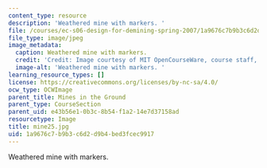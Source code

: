 ```yaml
---
content_type: resource
description: 'Weathered mine with markers. '
file: /courses/ec-s06-design-for-demining-spring-2007/1a9676c7b9b3c6d2d9b4bed3fcec9917_mine25.jpg
file_type: image/jpeg
image_metadata:
  caption: Weathered mine with markers.
  credit: 'Credit: Image courtesy of MIT OpenCourseWare, course staff, and students.'
  image-alt: 'Weathered mine with markers. '
learning_resource_types: []
license: https://creativecommons.org/licenses/by-nc-sa/4.0/
ocw_type: OCWImage
parent_title: Mines in the Ground
parent_type: CourseSection
parent_uid: e43b56e1-0b3c-8b54-f1a2-14e7d37158ad
resourcetype: Image
title: mine25.jpg
uid: 1a9676c7-b9b3-c6d2-d9b4-bed3fcec9917
---
```

Weathered mine with markers. 